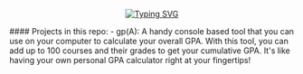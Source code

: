<p align="center">
  <a href="https://git.io/typing-svg">
  <img src="https://readme-typing-svg.demolab.com?font=Cascadia+Mono&pause=1000&color=FFCD38&center=true&vCenter=true&repeat=false&random=false&width=435&height=40&lines=Seif+Zakaria+Ellaban" alt="Typing SVG" /></a>
</p>
#### Projects in this repo:
- gp(A): A handy console based tool that you can use on your computer to calculate your overall GPA. With this tool, you can add up to 100 courses and their grades to get your cumulative GPA. It's like having your own personal GPA calculator right at your fingertips!



